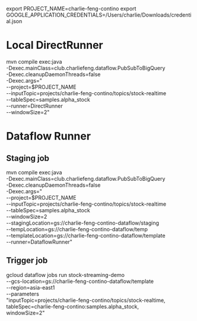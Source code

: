 export PROJECT_NAME=charlie-feng-contino
export GOOGLE_APPLICATION_CREDENTIALS=/Users/charlie/Downloads/credential.json

# Local DirectRunner
mvn compile exec:java \
-Dexec.mainClass=club.charliefeng.dataflow.PubSubToBigQuery \
-Dexec.cleanupDaemonThreads=false \
-Dexec.args=" \
--project=$PROJECT_NAME \
--inputTopic=projects/charlie-feng-contino/topics/stock-realtime \
--tableSpec=samples.alpha_stock \
--runner=DirectRunner \
--windowSize=2"


# Dataflow Runner

## Staging job
mvn compile exec:java \
-Dexec.mainClass=club.charliefeng.dataflow.PubSubToBigQuery \
-Dexec.cleanupDaemonThreads=false \
-Dexec.args=" \
--project=$PROJECT_NAME \
--inputTopic=projects/charlie-feng-contino/topics/stock-realtime \
--tableSpec=samples.alpha_stock \
--windowSize=2 \
--stagingLocation=gs://charlie-feng-contino-dataflow/staging \
--tempLocation=gs://charlie-feng-contino-dataflow/temp \
--templateLocation=gs://charlie-feng-contino-dataflow/template \
--runner=DataflowRunner"

## Trigger job
gcloud dataflow jobs run stock-streaming-demo \
--gcs-location=gs://charlie-feng-contino-dataflow/template \
--region=asia-east1 \
--parameters \
"inputTopic=projects/charlie-feng-contino/topics/stock-realtime,\
tableSpec=charlie-feng-contino:samples.alpha_stock,\
windowSize=2"


